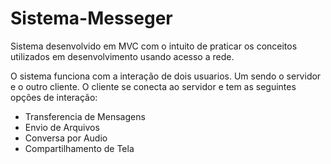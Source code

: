 # Sistema-Messeger

Sistema desenvolvido em MVC com o intuito de praticar os conceitos utilizados em desenvolvimento usando acesso a rede.

O sistema funciona com a interação de dois usuarios. Um sendo o servidor e o outro cliente. O cliente se conecta ao servidor e tem as seguintes opções de interação:

- Transferencia de Mensagens
- Envio de Arquivos
- Conversa por Audio
- Compartilhamento de Tela
